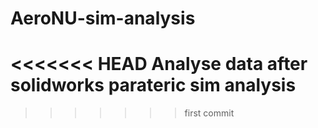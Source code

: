 # AeroNU-sim-analysis
<<<<<<< HEAD
Analyse data after solidworks parateric sim analysis
=======
>>>>>>> first commit
